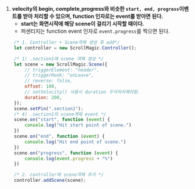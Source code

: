 1. **velocity의 begin, complete,progress와 비슷한 `start, end, progress`이벤트를 받아 처리할 수 있으며, function 인자로는 event를 받아면 된다.**
    - **start는 화면시작에 해당 scene이 걸리기 시작할 때이다.**
    - 퍼센티지는 function event 인자로 `event.progress`를 찍으면 된다.
```js
    /* 1. Controller + Scene객체 생성 후 add*/
    let controller = new ScrollMagic.Controller();

    /* 1) .section1에 scene 객체 생성 */
    let scene = new ScrollMagic.Scene({
        // triggerElement: "header",
        // triggerHook: "onLeave",
        // reverse: false,
        offset: 100,
        // setVelocity() 사용시 duration 주석처리해야함.
        duration: 200,
    });
    scene.setPin(".section1");
    /* 4) .section1의 scene객체 event */
    scene.on("start", function (event) {
        console.log("Hit start point of scene.")
    })
    scene.on("end", function (event) {
        console.log("Hit end point of scene.")
    })
    scene.on("progress", function (event) {
        console.log(event.progress + "%")
    })

    /* 2. controller에 scene객체 추가 */
    controller.addScene(scene);
```
